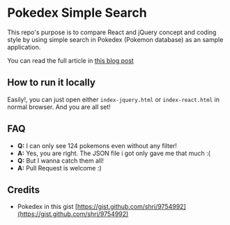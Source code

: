 # Pokedex Simple Search

This repo's purpose is to compare React and jQuery concept and coding style by using simple search in Pokedex (Pokemon database) as an sample application.

You can read the full article in [this blog post](https://tortaetoktak.com/react-%E0%B8%AB%E0%B8%A3%E0%B8%B7%E0%B8%AD-jquery-%E0%B8%81%E0%B8%B2%E0%B8%87%E0%B9%83%E0%B8%AB%E0%B9%89%E0%B8%94%E0%B8%B9%E0%B8%81%E0%B8%B1%E0%B8%99%E0%B8%8A%E0%B8%B1%E0%B8%94%E0%B9%86-%E0%B9%83%E0%B8%84%E0%B8%A3%E0%B8%84%E0%B8%A5%E0%B8%B5%E0%B8%99%E0%B8%81%E0%B8%A7%E0%B9%88%E0%B8%B2)

## How to run it locally
Easily!, you can just open either `index-jquery.html` or `index-react.html` in normal browser. And you are all set!

## FAQ
- **Q:** I can only see 124 pokemons even without any filter!
- **A:** Yes, you are right. The JSON file i got only gave me that much :(
- **Q:** But I wanna catch them all!
- **A:** Pull Request is welcome :)

## Credits
- Pokedex in this gist [https://gist.github.com/shri/9754992](https://gist.github.com/shri/9754992)